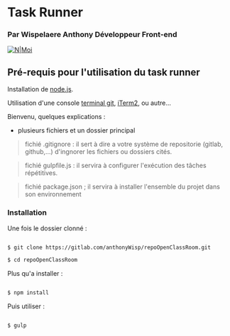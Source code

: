 
# Task Runner

### Par Wispelaere Anthony Développeur Front-end

[![N|Moi](https://image.noelshack.com/fichiers/2018/32/5/1533906178-bitmoji-20180810030135.png)](https://wispelaere.fr/)

## Pré-requis pour l'utilisation du task runner

Installation de [node.js](https://nodejs.org/en/download/).

Utilisation d'une console [terminal git](https://gitforwindows.org/), [iTerm2](https://www.iterm2.com/), ou autre...

Bienvenu, quelques explications :

- plusieurs fichiers et un dossier principal

> fichié .gitignore : il sert à dire a votre système de repositorie (gitlab, github,...) d'ingnorer les fichiers ou dossiers cités.

> fichié gulpfile.js : il servira à configurer l'exécution des tâches répétitives.

> fichié package.json ; il servira à installer l'ensemble du projet dans son environnement
  
### Installation

Une fois le dossier clonné :

```sh

$ git clone https://gitlab.com/anthonyWisp/repoOpenClassRoom.git

$ cd repoOpenClassRoom

```

Plus qu'a installer :

```sh

$ npm install

```

Puis utiliser :

```sh

$ gulp

```
